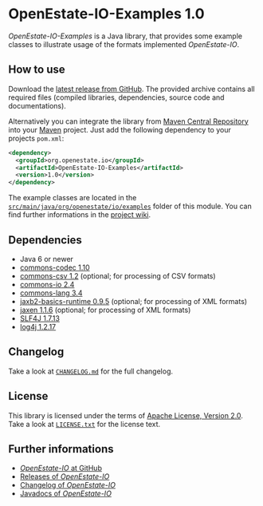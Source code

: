 OpenEstate-IO-Examples 1.0
==========================

*OpenEstate-IO-Examples* is a Java library, that provides some example classes
to illustrate usage of the formats implemented *OpenEstate-IO*.


How to use
----------

Download the [latest release from GitHub](https://github.com/OpenEstate/OpenEstate-IO/releases/latest).
The provided archive contains all required files (compiled libraries,
dependencies, source code and documentations).

Alternatively you can integrate the library from
[Maven Central Repository](http://search.maven.org/#search|ga|1|org.openestate.io)
into your [Maven](http://maven.apache.org/) project. Just add the following
dependency to your projects `pom.xml`:

```xml
<dependency>
  <groupId>org.openestate.io</groupId>
  <artifactId>OpenEstate-IO-Examples</artifactId>
  <version>1.0</version>
</dependency>
```

The example classes are located in the
[`src/main/java/org/openestate/io/examples`](src/main/java/org/openestate/io/examples)
folder of this module. You can find further informations in the
[project wiki](https://github.com/OpenEstate/OpenEstate-IO/wiki).


Dependencies
------------

-   Java 6 or newer
-   [commons-codec 1.10](http://commons.apache.org/proper/commons-codec/)
-   [commons-csv 1.2](http://commons.apache.org/proper/commons-csv/)
    (optional; for processing of CSV formats)
-   [commons-io 2.4](http://commons.apache.org/proper/commons-io/)
-   [commons-lang 3.4](http://commons.apache.org/proper/commons-lang/)
-   [jaxb2-basics-runtime 0.9.5](https://github.com/highsource/jaxb2-basics)
    (optional; for processing of XML formats)
-   [jaxen 1.1.6](http://jaxen.codehaus.org/)
    (optional; for processing of XML formats)
-   [SLF4J 1.7.13](http://www.slf4j.org/)
-   [log4j 1.2.17](http://logging.apache.org/log4j/1.2/)


Changelog
---------

Take a look at
[`CHANGELOG.md`](https://github.com/OpenEstate/OpenEstate-IO/blob/v1.0/CHANGELOG.md)
for the full changelog.


License
-------

This library is licensed under the terms of
[Apache License, Version 2.0](http://www.apache.org/licenses/LICENSE-2.0.html).
Take a look at
[`LICENSE.txt`](https://github.com/OpenEstate/OpenEstate-IO/blob/v1.0/LICENSE.txt)
for the license text.


Further informations
--------------------

-   [*OpenEstate-IO* at GitHub](https://github.com/OpenEstate/OpenEstate-IO)
-   [Releases of *OpenEstate-IO*](https://github.com/OpenEstate/OpenEstate-IO/releases)
-   [Changelog of *OpenEstate-IO*](https://github.com/OpenEstate/OpenEstate-IO/blob/v1.0/CHANGELOG.md)
-   [Javadocs of *OpenEstate-IO*](http://manual.openestate.org/OpenEstate-IO/)
